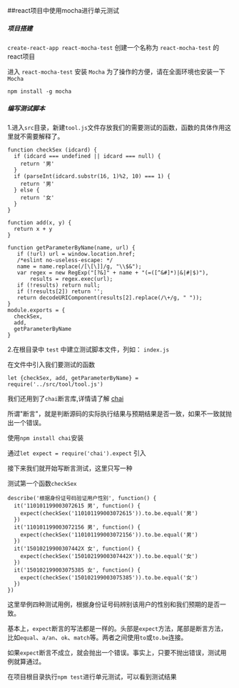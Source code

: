 ##react项目中使用mocha进行单元测试

##### 项目搭建
`create-react-app react-mocha-test` 创建一个名称为 `react-mocha-test` 的react项目

进入 `react-mocha-test` 安装 `Mocha` 为了操作的方便，请在全面环境也安装一下`Mocha`

`npm install -g mocha`

##### 编写测试脚本

1.进入`src`目录，新建`tool.js`文件存放我们的需要测试的函数，函数的具体作用这里就不需要解释了。
```
function checkSex (idcard) {
  if (idcard === undefined || idcard === null) {
    return '男'
  }
  if (parseInt(idcard.substr(16, 1)%2, 10) === 1) {
    return '男'
  } else {
    return '女'
  }
}

function add(x, y) {
  return x + y
}

function getParameterByName(name, url) {
   if (!url) url = window.location.href;
   /*eslint no-useless-escape: */
   name = name.replace(/[\[\]]/g, "\\$&");
   var regex = new RegExp("[?&]" + name + "(=([^&#]*)|&|#|$)"),
       results = regex.exec(url);
   if (!results) return null;
   if (!results[2]) return '';
   return decodeURIComponent(results[2].replace(/\+/g, " "));
}
module.exports = {
  checkSex,
  add,
  getParameterByName
}

```
2.在根目录中 `test` 中建立测试脚本文件，列如： `index.js`

在文件中引入我们要测试的函数

`let {checkSex, add, getParameterByName} = require('../src/tool/tool.js')`

我们还用到了`chai`断言库,详情请了解 [chai](https://www.chaijs.com/)

所谓"断言"，就是判断源码的实际执行结果与预期结果是否一致，如果不一致就抛出一个错误。

使用`npm install chai`安装

通过`let expect = require('chai').expect` 引入

接下来我们就开始写断言测试，这里只写一种

测试第一个函数`checkSex`

```
describe('根据身份证号码验证用户性别', function() {
  it('110101199003072615 男', function() {
    expect(checkSex('110101199003072615')).to.be.equal('男')
  })
  it('110101199003072156 男', function() {
    expect(checkSex('110101199003072156')).to.be.equal('男')
  })
  it('15010219900307442X 女', function() {
    expect(checkSex('15010219900307442X')).to.be.equal('女')
  })
  it('150102199003075385 女', function() {
    expect(checkSex('150102199003075385')).to.be.equal('女')
  })
})
```
这里举例四种测试用例，根据身份证号码辨别该用户的性别和我们预期的是否一致。

基本上，`expect`断言的写法都是一样的。头部是`expect`方法，尾部是断言方法，比如`equal`、`a/an`、`ok`、`match`等。两者之间使用`to`或`to.be`连接。

如果`expect`断言不成立，就会抛出一个错误。事实上，只要不抛出错误，测试用例就算通过。

在项目根目录执行`npm test`进行单元测试，可以看到测试结果
